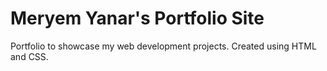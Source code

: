 # Meryem Yanar's Portfolio Site

Portfolio to showcase my web development projects. Created using HTML and CSS.
